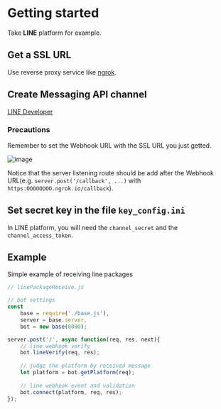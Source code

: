 # Getting started

Take <b>LINE</b> platform for example.

## Get a SSL URL
Use reverse proxy service like [ngrok](https://dashboard.ngrok.com/get-started).

## Create Messaging API channel
[LINE Developer](https://developers.line.biz/console/register/messaging-api/provider/)

### Precautions
Remember to set the Webhook URL with the SSL URL you just getted.

![image](https://i.imgur.com/TZEIAN3.jpg)

Notice that the server listening route should be add after the Webhook URL(e.g. ``server.post('/callback', ...)`` with ``https:OOOOOOOO.ngrok.io/callback``).

## Set secret key in the file ``key_config.ini``

In LINE platform, you will need the ``channel_secret`` and the ``channel_access_token``.

## Example

Simple example of receiving line packages
```javascript
// linePackageReceive.js

// bot settings
const
	base = require('./base.js'),
	server = base.server,
	bot = new base(8080);

server.post('/', async function(req, res, next){
	// line webhook verify
	bot.lineVerify(req, res);
	
	// judge the platform by received message
	let platform = bot.getPlatform(req);
	
	// line webhook event and validation
	bot.connect(platform, req, res);
});
```
